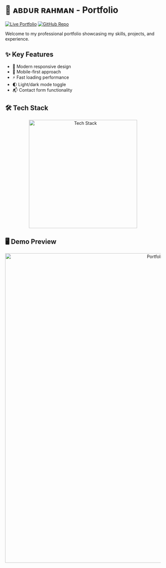 # 🌟 ᴀʙᴅᴜʀ ʀᴀʜᴍᴀɴ - Portfolio

[![Live Portfolio](https://img.shields.io/badge/🚀_Live_Portfolio-FF6B00?style=for-the-badge&logo=firefox&logoColor=white)](https://amdadislam01.github.io/Amdad-P.W/)
[![GitHub Repo](https://img.shields.io/badge/💻_Source_Code-181717?style=for-the-badge&logo=github&logoColor=white)](https://github.com/amdadislam01/Amdad-P.W)

Welcome to my professional portfolio showcasing my skills, projects, and experience.

## ✨ Key Features

- 🎨 Modern responsive design
- 📱 Mobile-first approach
- ⚡ Fast loading performance
- 🌓 Light/dark mode toggle
- 📬 Contact form functionality

## 🛠️ Tech Stack

<p align="center">
  <img src="https://skillicons.dev/icons?i=html,css,js,bootstrap,github" alt="Tech Stack" width="350"/>
</p>

## 🖥️ Demo Preview

<div align="center">
  <img src="" width="1000" alt="Portfolio Demo"/>
</div>
